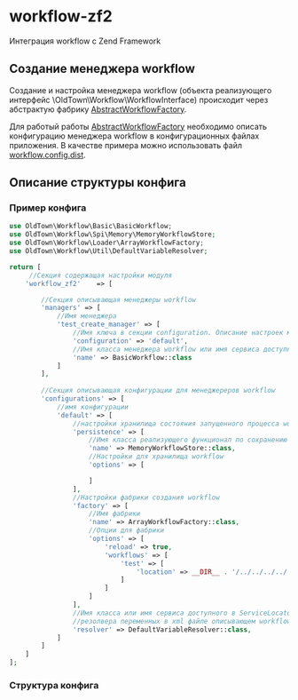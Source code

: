 # workflow-zf2
Интеграция workflow c Zend Framework

## Создание менеджера workflow ##
Создание и настройка менеджера workflow (объекта реализующего интерфейс \OldTown\Workflow\WorkflowInterface) 
происходит через абстрактую фабрику  [AbstractWorkflowFactory](src/Factory/AbstractWorkflowFactory.php).

Для работый работы [AbstractWorkflowFactory](src/Factory/AbstractWorkflowFactory.php) необходимо описать конфигурацию
менеджера workflow в конфигурационных файлах приложения. В качестве примера можно использовать файл [workflow.config.dist](config/workflow.config.dist).

## Описание структуры конфига ##
### Пример конфига ###
```php
use OldTown\Workflow\Basic\BasicWorkflow;
use OldTown\Workflow\Spi\Memory\MemoryWorkflowStore;
use OldTown\Workflow\Loader\ArrayWorkflowFactory;
use OldTown\Workflow\Util\DefaultVariableResolver;

return [
     //Секция содержащая настройки модуля
    'workflow_zf2'    => [

        //Секция описывающая менеджеры workflow
        'managers' => [
            //Имя менеджера
            'test_create_manager' => [
                //Имя ключа в секции configuration. Описание настроек менеджера workflow
                'configuration' => 'default',
                //Имя класса менеджера workflow или имя сервиса доступного в ServiceLocator приложения
                'name' => BasicWorkflow::class
            ]
        ],
    
        //Секция описывающая конфигурации для менеджереров workflow
        'configurations' => [
            //имя конфигурации
            'default' => [
                //настройки хранилища состояния запущенного процесса workflow
                'persistence' => [
                    //Имя класса реализующего функционал по сохранению состояния workflow
                    'name' => MemoryWorkflowStore::class,
                    //Настройки для хранилища workflow
                    'options' => [

                    ]
                ],
                //Настройки фабрики создания workflow
                'factory' => [
                    //Имя фабрики
                    'name' => ArrayWorkflowFactory::class,
                    //Опции для фабрики
                    'options' => [
                        'reload' => true,
                        'workflows' => [
                            'test' => [
                                'location' => __DIR__ . '/../../../../../../../../config/workflow/example.xml'
                            ]
                        ]
                    ]
                ],
                //Имя класса или имя сервиса доступного в ServiceLocator приложения, реализующего функционал
                //резолвера переменных в xml файле описывающем workflow
                'resolver' => DefaultVariableResolver::class,
            ]
        ]
    ]
];
```

 ### Структура конфига ###
 